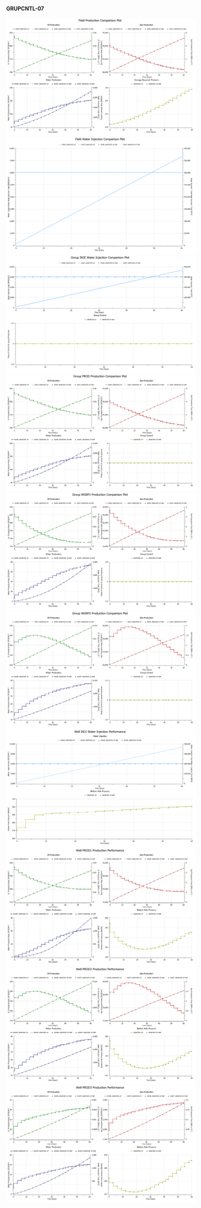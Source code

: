 #### GRUPCNTL-07

![](GRUPCNTL-07-Field_Production_Comparison_Plot.png)
![](GRUPCNTL-07-Field_Water_Injection_Comparison_Plot.png)
![](GRUPCNTL-07-Group_INJE_Water_Injection_Comparison_Plot.png)
![](GRUPCNTL-07-Group_PROD_Production_Comparison_Plot.png)
![](GRUPCNTL-07-Group_WGRP1_Production_Comparison_Plot.png)
![](GRUPCNTL-07-Group_WGRP2_Production_Comparison_Plot.png)
![](GRUPCNTL-07-Well_INJ1_Water_Injection_Performance.png)
![](GRUPCNTL-07-Well_PROD1_Production_Performance.png)
![](GRUPCNTL-07-Well_PROD2_Production_Performance.png)
![](GRUPCNTL-07-Well_PROD3_Production_Performance.png)
